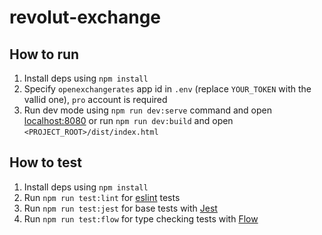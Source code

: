 # revolut-exchange

## How to run
1. Install deps using `npm install`
2. Specify `openexchangerates` app id in `.env` (replace `YOUR_TOKEN` with the vallid one), `pro` account is required
3. Run dev mode using `npm run dev:serve` command and open [localhost:8080](http://localhost:8080) or
   run `npm run dev:build` and open `<PROJECT_ROOT>/dist/index.html`

## How to test
1. Install deps using `npm install`
2. Run `npm run test:lint` for [eslint](https://eslint.org) tests
3. Run `npm run test:jest` for base tests with [Jest](https://jestjs.io)
4. Run `npm run test:flow` for type checking tests with [Flow](https://flow.org)
